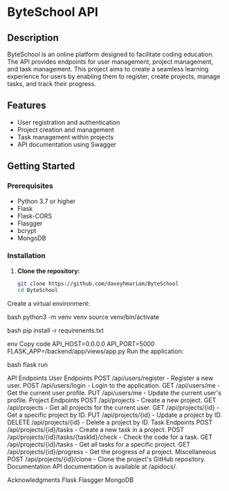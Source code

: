 # ByteSchool API

## Description

ByteSchool is an online platform designed to facilitate coding education. The API provides endpoints for user management, project management, and task management. This project aims to create a seamless learning experience for users by enabling them to register, create projects, manage tasks, and track their progress.

## Features
- User registration and authentication
- Project creation and management
- Task management within projects
- API documentation using Swagger

## Getting Started

### Prerequisites
- Python 3.7 or higher
- Flask
- Flask-CORS
- Flasgger
- bcrypt
- MongoDB

### Installation

1. **Clone the repository:**
   ```bash
   git clone https://github.com/daveyhmariam/ByteSchool
   cd ByteSchool
Create a virtual environment:

bash
python3 -m venv venv
source venv/bin/activate

bash
pip install -r requirenents.txt

env
Copy code
API_HOST=0.0.0.0
API_PORT=5000
FLASK_APP=/backend/app/views/app.py
Run the application:

bash
flask run




API Endpoints
User Endpoints
POST /api/users/register - Register a new user.
POST /api/users/login - Login to the application.
GET /api/users/me - Get the current user profile.
PUT /api/users/me - Update the current user's profile.
Project Endpoints
POST /api/projects - Create a new project.
GET /api/projects - Get all projects for the current user.
GET /api/projects/{id} - Get a specific project by ID.
PUT /api/projects/{id} - Update a project by ID.
DELETE /api/projects/{id} - Delete a project by ID.
Task Endpoints
POST /api/projects/{id}/tasks - Create a new task in a project.
POST /api/projects/{id}/tasks/{taskId}/check - Check the code for a task.
GET /api/projects/{id}/tasks - Get all tasks for a specific project.
GET /api/projects/{id}/progress - Get the progress of a project.
Miscellaneous
POST /api/projects/{id}/clone - Clone the project's GitHub repository.
Documentation
API documentation is available at /apidocs/.


Acknowledgments
Flask
Flasgger
MongoDB